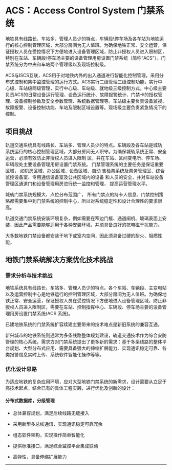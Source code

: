 # ACS：Access Control System 门禁系统

地铁具有线路长、车站多、管理人员少的特点，车辆段\停车场及各车站为地铁运行的核心控制管理区域，大部分房间为无人值班。为确保地铁正常、安全运营，保证授权人员在受控情况下方便地进入设备管理区域，防止非授权人员进入限制区，特别在车站、车辆段\停车场主要的设备管理用房设置门禁系统（简称“ACS”）。门禁系统分为中央和车站两个管理级以及现场控制级。

ACS与ISCS互联，ACS用于对地铁内外的出入通道进行智能化控制管理，采用分布式控制和集中监控管理的运行方式。ACS实行二级管理三级控制功能，实行中心级、车站级两级管理，实行中心级、车站级、就地级三级控制方式。中心级主要负责ACS的日常设备运行管理、设备运行统计、故障报警统计、门禁卡的授权管理、设备控制参数及安全参数管理、系统数据管理等。车站级主要负责设备监视、故障报警、设备控制功能、车站及限制区域设置等。现场级主要负责紧急情况下的控制。



## 项目挑战

轨道交通系统具有线路长、车站多、管理人员少的特点。车辆段及各车站是城轨 系统运行的核心控制管理区域，大部分房间无人职守。为确保城轨系统正常、安全运营，必须有效防止非授权人员进入限制 区，并在车站、区间变电所、停车场、车辆段处主要设备管理用房设置门禁系统。 门禁管理系统的主要任务是保证重要区域， 如机房区域、办公区域、设备区域、自动 售检票系统及票务管理室、综合监控设备室、专用通信设备室及公共区域内的设备 和人员的安全，并对车站设备管理区通道门和设备管理用房进行统一监控和管理， 提高运营管理水平。

城轨门禁系统规模大、点位分布范围广， 所有门禁点的持卡人信息、门禁控制策略都需要集中到门禁系统的控制中心，所以对系统稳定性和设计合理性的要求很高。

轨道交通门禁系统安装环境复杂，例如需要在窄边门框、通道闸机、玻璃表面上安装，因此产品需要能够适用于各种安装环境，并须具备良好的抗电磁干扰能力。 

大多数地铁门禁设备都安装于地下或室内空间，因此须具备过硬的耐火、阻燃性能。







## 地铁门禁系统解决方案优化技术挑战

### 需求分析与技术挑战

地铁系统具有线路长、车站多、管理人员少的特点。各个车站、车辆段、主变电站以及运营控制中心是地铁运行的控制管理区域，大部分房间为无人值班。为确保地铁正常、安全运营，保证授权人员在受控情况下方便地进入设备管理区域，防止非授权人员进入限制区，需要在车站、控制指挥中心、车辆段、停车场主要的设备管理用房设置门禁系统(ACS 系统)。

已建地铁系统的门禁系统扩容续建主要带来的技术难点是新旧系统的兼容互通。


新兴城市的地铁系统则通常为多条线路整体规划建设，轨道交通技术作为综合安防管理的核心系统，需求方对门禁系统提出了更多新的需求：基于多条线路的整体平台规划、大型分布式应用、需要具备强大的伸缩扩展能力、实现通讯稳定可靠、各类报警信息实时上传、系统软件智能化操作等等。

### 优化设计思路

为适应地铁的复杂应用环境，应对大型地铁门禁系统的新需求，设计需要从立足于高技术起点，结合已有的具体工程实践，进行优化及创新的设计：

#### 分布式数据库，分级管理

- 
  总体兼容规划，满足后续线路无缝接入

- 采用新型多总线通讯，实现通讯稳定可靠冗余
- 组态软件架构，实现操作简单智能化
- 提供标准接口，满足综合监控平台集成联动
- 高弹性，具备伸缩扩展能力




























---